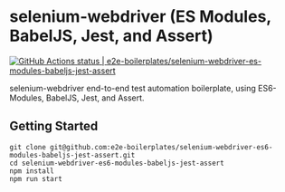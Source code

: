 # selenium-webdriver (ES Modules, BabelJS, Jest, and Assert)

[![GitHub Actions status | e2e-boilerplates/selenium-webdriver-es-modules-babeljs-jest-assert](https://github.com/e2e-boilerplates/selenium-webdriver-es-modules-babeljs-jest-assert/workflows/selenium-webdriver-es-modules-babeljs-jest-assert/badge.svg)](https://github.com/e2e-boilerplates/selenium-webdriver-es-modules-babeljs-jest-assert/actions?workflow=selenium-webdriver-es-modules-babeljs-jest-assert)

selenium-webdriver end-to-end test automation boilerplate, using ES6-Modules, BabelJS, Jest, and Assert.

## Getting Started

    git clone git@github.com:e2e-boilerplates/selenium-webdriver-es6-modules-babeljs-jest-assert.git
    cd selenium-webdriver-es6-modules-babeljs-jest-assert
    npm install
    npm run start
